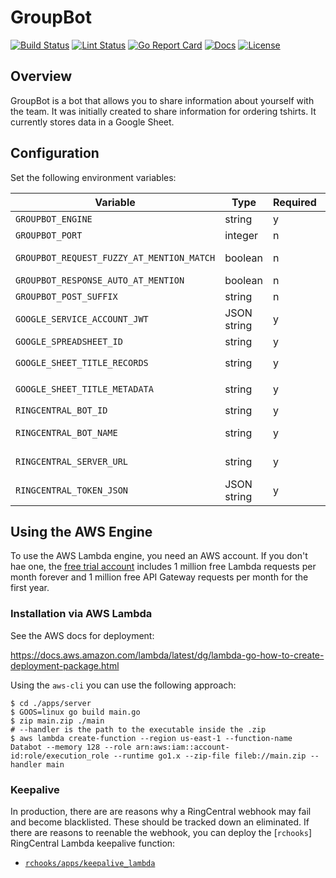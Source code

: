 # GroupBot

[![Build Status][build-status-svg]][build-status-url]
[![Lint Status][lint-status-svg]][lint-status-url]
[![Go Report Card][goreport-svg]][goreport-url]
[![Docs][docs-godoc-svg]][docs-godoc-url]
[![License][license-svg]][license-url]

 [build-status-svg]: https://github.com/grokify/groupbot/actions/workflows/ci.yaml/badge.svg?branch=master
 [build-status-url]: https://github.com/grokify/groupbot/actions/workflows/ci.yaml
 [lint-status-svg]: https://github.com/grokify/groupbot/actions/workflows/lint.yaml/badge.svg?branch=master
 [lint-status-url]: https://github.com/grokify/groupbot/actions/workflows/lint.yaml
 [goreport-svg]: https://goreportcard.com/badge/github.com/grokify/groupbot
 [goreport-url]: https://goreportcard.com/report/github.com/grokify/groupbot
 [docs-godoc-svg]: https://img.shields.io/badge/docs-godoc-blue.svg
 [docs-godoc-url]: https://pkg.go.dev/github.com/grokify/groupbot
 [license-svg]: https://img.shields.io/badge/license-MIT-blue.svg
 [license-url]: https://github.com/grokify/groupbot/blob/master/LICENSE

## Overview

GroupBot is a bot that allows you to share information about yourself with the team. It was initially created to share information for ordering tshirts. It currently stores data in a Google Sheet.

## Configuration

Set the following environment variables:

| Variable | Type | Required | Notes |
|----------|------|----------|-------|
| `GROUPBOT_ENGINE`             | string | y | `aws` or `nethttp` |
| `GROUPBOT_PORT`               | integer | n | local port number for `net/http` |
| `GROUPBOT_REQUEST_FUZZY_AT_MENTION_MATCH` | boolean | n | Match non-completed at mentions. |
| `GROUPBOT_RESPONSE_AUTO_AT_MENTION`   | boolean | n | |
| `GROUPBOT_POST_SUFFIX`        | string | n | |
| `GOOGLE_SERVICE_ACCOUNT_JWT`  | JSON string | y |  |
| `GOOGLE_SPREADSHEET_ID`       | string | y | ID as in URL |
| `GOOGLE_SHEET_TITLE_RECORDS`  | string | y | sheet title for data records, e.g. `Records` |
| `GOOGLE_SHEET_TITLE_METADATA` | string | y | sheet title for metadata, e.g. `Metadata` |
| `RINGCENTRAL_BOT_ID`          | string | y | bot `personId` in Glip |
| `RINGCENTRAL_BOT_NAME`        | string | y | bot name in Glip for fuzzy at matching |
| `RINGCENTRAL_SERVER_URL`      | string | y | Base API URL, e.g. https://platform.ringcentral.com |
| `RINGCENTRAL_TOKEN_JSON`      | JSON string | y | JSON token as returned by `/oauth/token` endpoint |

## Using the AWS Engine

To use the AWS Lambda engine, you need an AWS account. If you don't hae one, the [free trial account](https://aws.amazon.com/s/dm/optimization/server-side-test/free-tier/free_np/) includes 1 million free Lambda requests per month forever and 1 million free API Gateway requests per month for the first year.

### Installation via AWS Lambda

See the AWS docs for deployment:

https://docs.aws.amazon.com/lambda/latest/dg/lambda-go-how-to-create-deployment-package.html

Using the `aws-cli` you can use the following approach:

```
$ cd ./apps/server
$ GOOS=linux go build main.go
$ zip main.zip ./main
# --handler is the path to the executable inside the .zip
$ aws lambda create-function --region us-east-1 --function-name Databot --memory 128 --role arn:aws:iam::account-id:role/execution_role --runtime go1.x --zip-file fileb://main.zip --handler main
```

### Keepalive

In production, there are are reasons why a RingCentral webhook may fail and become blacklisted. These should be tracked down an eliminated. If there are reasons to reenable the webhook, you can deploy the [`rchooks`] RingCentral Lambda keepalive function:

* [`rchooks/apps/keepalive_lambda`](https://github.com/grokify/rchooks/tree/master/apps/keepalive_lambda)
